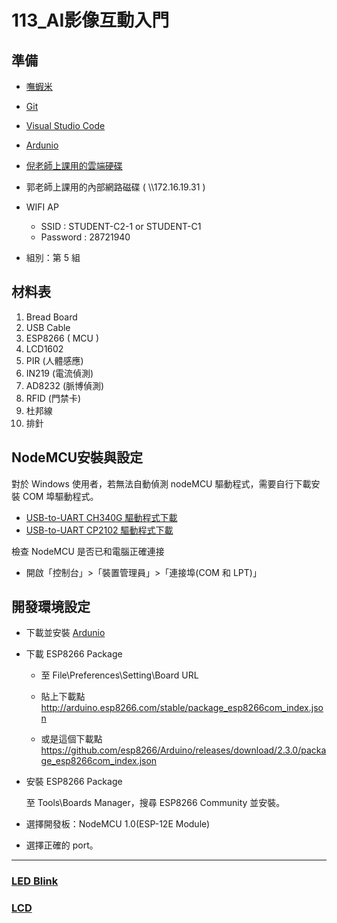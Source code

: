 # 113_AI影像互動入門

## 準備

- [嘸蝦米](https://boshiamy.com/)

- [Git](https://git-scm.com/)

- [Visual Studio Code](https://code.visualstudio.com/)

- [Ardunio](https://support.arduino.cc/hc/en-us/articles/360019833020-Download-and-install-Arduino-IDE)

- [倪老師上課用的雲端硬碟](https://drive.google.com/drive/folders/1KgtU5GrxqSX69DrHz9Hf0e90lH7osqnu?usp=drive_link)

- 郭老師上課用的內部網路磁碟 ( \\\\172.16.19.31 )

- WIFI AP
  - SSID : STUDENT-C2-1 or STUDENT-C1
  - Password : 28721940

- 組別：第 5 組

## 材料表

1. Bread Board
1. USB Cable
1. ESP8266 ( MCU )
1. LCD1602
1. PIR (人體感應)
1. IN219 (電流偵測)
1. AD8232 (脈博偵測)
1. RFID (門禁卡)
1. 杜邦線
1. 排針

## NodeMCU安裝與設定

對於 Windows 使用者，若無法自動偵測 nodeMCU 驅動程式，需要自行下載安裝 COM 埠驅動程式。

- [USB-to-UART CH340G 驅動程式下載](http://www.arduined.eu/files/CH341SER.zip)
- [USB-to-UART CP2102 驅動程式下載](https://www.silabs.com/documents/public/software/CP210x_Windows_Drivers.zip)

檢查 NodeMCU 是否已和電腦正確連接

- 開啟「控制台」>「裝置管理員」>「連接埠(COM 和 LPT)」

## 開發環境設定

- 下載並安裝 [Ardunio](https://support.arduino.cc/hc/en-us/articles/360019833020-Download-and-install-Arduino-IDE)

- 下載 ESP8266 Package
  - 至 File\\Preferences\\Setting\\Board URL
  - 貼上下載點 http://arduino.esp8266.com/stable/package_esp8266com_index.json

  - 或是這個下載點 https://github.com/esp8266/Arduino/releases/download/2.3.0/package_esp8266com_index.json
- 安裝 ESP8266 Package
  
  至 Tools\\Boards Manager，搜尋 ESP8266 Community 並安裝。
- 選擇開發板：NodeMCU 1.0(ESP-12E Module)
- 選擇正確的 port。

---

### [LED Blink](esp8266//led_blink//README.md)

### [LCD](esp8266//lcd_hello///README.md)
